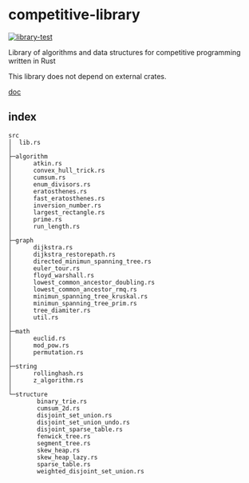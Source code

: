 # competitive-library
[![library-test](https://github.com/uesugi6111/competitive-library/actions/workflows/rust.yml/badge.svg)](https://github.com/uesugi6111/competitive-library/actions/workflows/rust.yml)  

Library of algorithms and data structures for competitive programming written in Rust

This library does not depend on external crates.



[doc](https://github.uesugi.app/competitive-library/doc/competitive_library/)

## index
```
src
│  lib.rs
│
├─algorithm
│      atkin.rs
│      convex_hull_trick.rs
│      cumsum.rs
│      enum_divisors.rs
│      eratosthenes.rs
│      fast_eratosthenes.rs
│      inversion_number.rs
│      largest_rectangle.rs
│      prime.rs
│      run_length.rs
│
├─graph
│      dijkstra.rs
│      dijkstra_restorepath.rs
│      directed_minimun_spanning_tree.rs
│      euler_tour.rs
│      floyd_warshall.rs
│      lowest_common_ancestor_doubling.rs
│      lowest_common_ancestor_rmq.rs
│      minimun_spanning_tree_kruskal.rs
│      minimun_spanning_tree_prim.rs
│      tree_diamiter.rs
│      util.rs
│
├─math
│      euclid.rs
│      mod_pow.rs
│      permutation.rs
│
├─string
│      rollinghash.rs
│      z_algorithm.rs
│
└─structure
        binary_trie.rs
        cumsum_2d.rs
        disjoint_set_union.rs
        disjoint_set_union_undo.rs
        disjoint_sparse_table.rs
        fenwick_tree.rs
        segment_tree.rs
        skew_heap.rs
        skew_heap_lazy.rs
        sparse_table.rs
        weighted_disjoint_set_union.rs
```
